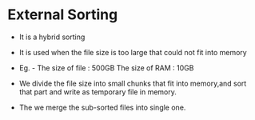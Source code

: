 # External Sorting
- It is a hybrid sorting
- It is used when the file size is too large that could not fit into memory
- Eg. - The size of file : 500GB
      The size of RAM  : 10GB
     
- We divide the file size into small chunks that fit into memory,and sort that part and write as temporary file in memory.
- The we merge the sub-sorted files into single one.

